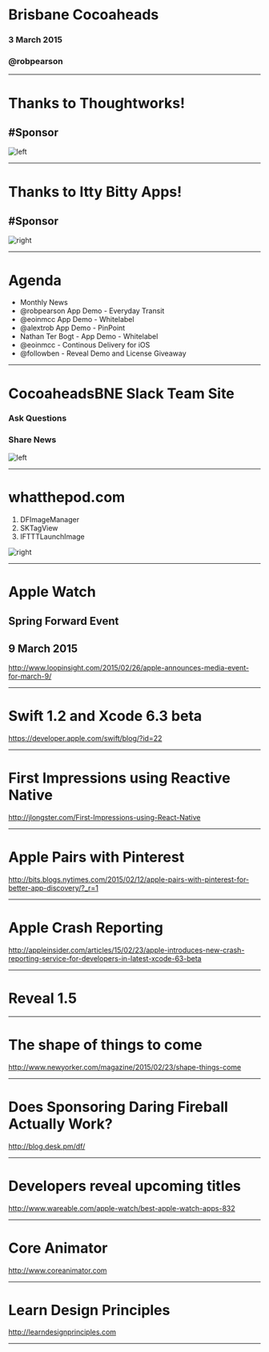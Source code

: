 # Brisbane Cocoaheads

### 3 March 2015
### @robpearson

---

# Thanks to Thoughtworks!
## #Sponsor

![left](Thoughtworks.png)

---

# Thanks to Itty Bitty Apps!
## #Sponsor

![right](IttyBittyApps.png)

---

# Agenda

* Monthly News
* @robpearson App Demo - Everyday Transit
* @eoinmcc App Demo - Whitelabel
* @alextrob App Demo - PinPoint
* Nathan Ter Bogt - App Demo - Whitelabel
* @eoinmcc - Continous Delivery for iOS
* @followben - Reveal Demo and License Giveaway

---

# CocoaheadsBNE Slack Team Site

### Ask Questions
### Share News

![left](Slack.png)

---

# whatthepod.com

1. DFImageManager
2. SKTagView
3. IFTTTLaunchImage

![right](WhatThePod.png)

---

# Apple Watch

## Spring Forward Event
## 9 March 2015

http://www.loopinsight.com/2015/02/26/apple-announces-media-event-for-march-9/

---

# Swift 1.2 and Xcode 6.3 beta

https://developer.apple.com/swift/blog/?id=22

---

# First Impressions using Reactive Native

http://jlongster.com/First-Impressions-using-React-Native

---

# Apple Pairs with Pinterest

http://bits.blogs.nytimes.com/2015/02/12/apple-pairs-with-pinterest-for-better-app-discovery/?_r=1

---

# Apple Crash Reporting

http://appleinsider.com/articles/15/02/23/apple-introduces-new-crash-reporting-service-for-developers-in-latest-xcode-63-beta

---

# Reveal 1.5

---

# The shape of things to come

http://www.newyorker.com/magazine/2015/02/23/shape-things-come

---

# Does Sponsoring Daring Fireball Actually Work?

http://blog.desk.pm/df/

---

# Developers reveal upcoming titles

http://www.wareable.com/apple-watch/best-apple-watch-apps-832

---

# Core Animator

http://www.coreanimator.com

---

# Learn Design Principles

http://learndesignprinciples.com

---
